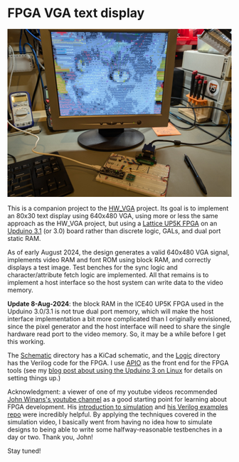 # FPGA VGA text display

![Photo of FPGA displaying a cat picture rendered with text characters](img/ingo_test.jpg)

This is a companion project to the [HW\_VGA](https://github.com/daveho/HW_VGA) project.
Its goal is to implement an 80x30 text display using 640x480 VGA, using more or less
the same approach as the HW\_VGA project, but using a
[Lattice UP5K FPGA](https://www.latticesemi.com/en/Products/FPGAandCPLD/iCE40UltraPlus)
on an [Upduino 3.1](https://tinyvision.ai/products/upduino-v3-1) (or 3.0) board
rather than discrete logic, GALs, and dual port static RAM.

As of early August 2024, the design generates a valid 640x480 VGA signal,
implements video RAM and font ROM using block RAM, and correctly displays
a test image. Test benches for the sync logic and character/attribute fetch
logic are implemented. All that remains is to implement a host interface so
the host system can write data to the video memory.

**Update 8-Aug-2024**: the block RAM in the ICE40 UP5K FPGA used in the
Upduino 3.0/3.1 is not true dual port memory, which will make the host interface
implementation a bit more complicated than I originally envisioned,
since the pixel generator and the host interface will need to share
the single hardware read port to the video memory. So, it may be a while
before I get this working.

The [Schematic](Schematic) directory has a KiCad schematic, and the
[Logic](Logic) directory has the Verilog code for the FPGA. I use
[APIO](https://github.com/FPGAwars/apio) as the front end for the FPGA tools (see my
[blog post about using the Upduino 3 on Linux](https://daveho.github.io/2021/02/07/upduino3-getting-started-on-linux.html)
for details on setting things up.)

Acknowledgment: a viewer of one of my youtube videos recommended
[John Winans's youtube channel](https://www.youtube.com/channel/UCik0xMsb7kSpPUvT2JoJQ1w)
as a good starting point for learning about FPGA development.
His [introduction to simulation](https://youtu.be/xZhl64vHJ-E)
and [his Verilog examples repo](https://github.com/johnwinans/Verilog-Examples) were
incredibly helpful. By applying the techniques covered in the simulation video, I
basically went from having no idea how to simulate designs to being able to write
some halfway-reasonable testbenches in a day or two. Thank you, John!

Stay tuned!
